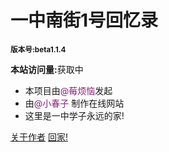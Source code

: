
# **一中南街1号回忆录**
 <small>**版本号:beta1.1.4**</small>

**本站访问量:**<span id="twikoo_visitors">获取中</span>

- 本项目由<font color= #871F78>@莓烦恼</font>发起
- 由<font color= #871F78>@小春子</font> 制作在线网站
- 这里是一中学子永远的家!

[关于作者](https://www.springing.top)
[回家!](#一中南街1号回忆录)
